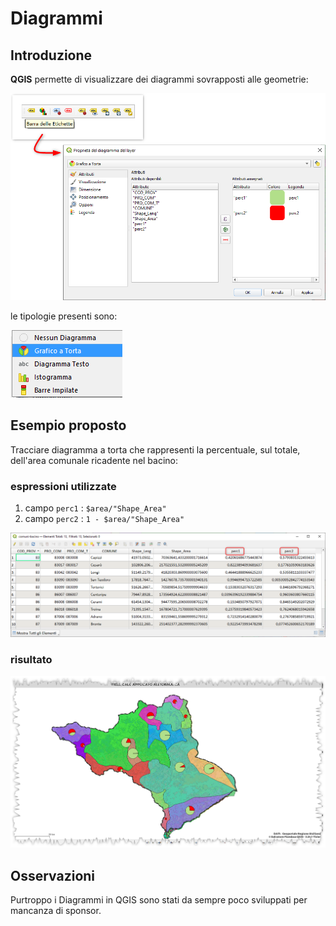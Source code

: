 # Diagrammi

## Introduzione

**QGIS** permette di visualizzare dei diagrammi sovrapposti alle geometrie:

![](../imgs/esempi/diagrammi1.png)

le tipologie presenti sono:

![](../imgs/esempi/diagrammi2.png)

## Esempio proposto

Tracciare diagramma a torta che rappresenti la percentuale, sul totale, dell'area comunale ricadente nel bacino:

### espressioni utilizzate

1. campo `perc1` : `$area/"Shape_Area"`
2. campo `perc2` : `1 - $area/"Shape_Area"`

![](../imgs/esempi/diagrammi3.png)

### risultato

![](../imgs/esempi/diagrammi4.png)

## Osservazioni

Purtroppo i Diagrammi in QGIS sono stati da sempre poco sviluppati per mancanza di sponsor.
